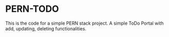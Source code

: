 # PERN-TODO
This is the code for a simple PERN stack project. A simple ToDo Portal with add, updating, deleting functionalities.
